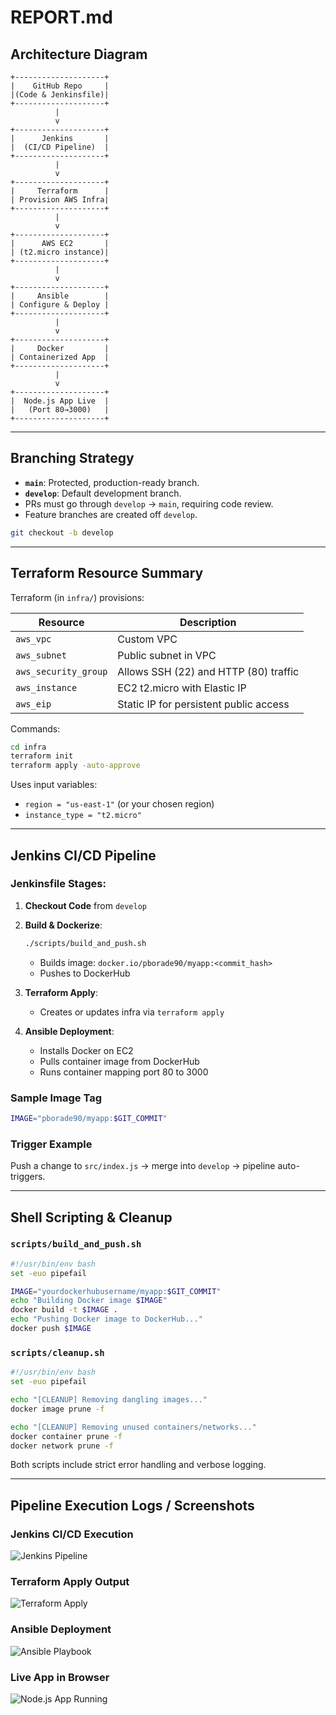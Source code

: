 # REPORT.md

## Architecture Diagram

```
+--------------------+
|    GitHub Repo     |
|(Code & Jenkinsfile)|
+--------------------+
          |
          v
+--------------------+
|      Jenkins       |
|  (CI/CD Pipeline)  |
+--------------------+
          |
          v
+--------------------+
|     Terraform      |
| Provision AWS Infra|
+--------------------+
          |
          v
+--------------------+
|      AWS EC2       |
| (t2.micro instance)|
+--------------------+
          |
          v
+--------------------+
|     Ansible        |
| Configure & Deploy |
+--------------------+
          |
          v
+--------------------+
|     Docker         |
| Containerized App  |
+--------------------+
          |
          v
+--------------------+
|  Node.js App Live  |
|   (Port 80→3000)   |
+--------------------+
```

---

## Branching Strategy

- **`main`**: Protected, production-ready branch.
- **`develop`**: Default development branch.
- PRs must go through `develop` → `main`, requiring code review.
- Feature branches are created off `develop`.

```bash
git checkout -b develop
```

---

## Terraform Resource Summary

Terraform (in `infra/`) provisions:

| Resource             | Description                             |
|----------------------|-----------------------------------------|
| `aws_vpc`            | Custom VPC                              |
| `aws_subnet`         | Public subnet in VPC                    |
| `aws_security_group` | Allows SSH (22) and HTTP (80) traffic   |
| `aws_instance`       | EC2 t2.micro with Elastic IP            |
| `aws_eip`            | Static IP for persistent public access  |

Commands:
```bash
cd infra
terraform init
terraform apply -auto-approve
```

Uses input variables:
- `region = "us-east-1"` (or your chosen region)
- `instance_type = "t2.micro"`

---

## Jenkins CI/CD Pipeline

### Jenkinsfile Stages:

1. **Checkout Code** from `develop`
2. **Build & Dockerize**:
   ```bash
   ./scripts/build_and_push.sh
   ```
   - Builds image: `docker.io/pborade90/myapp:<commit_hash>`
   - Pushes to DockerHub

3. **Terraform Apply**:
   - Creates or updates infra via `terraform apply`

4. **Ansible Deployment**:
   - Installs Docker on EC2
   - Pulls container image from DockerHub
   - Runs container mapping port 80 to 3000

### Sample Image Tag

```bash
IMAGE="pborade90/myapp:$GIT_COMMIT"
```

### Trigger Example

Push a change to `src/index.js` → merge into `develop` → pipeline auto-triggers.

---

## Shell Scripting & Cleanup

### `scripts/build_and_push.sh`

```bash
#!/usr/bin/env bash
set -euo pipefail

IMAGE="yourdockerhubusername/myapp:$GIT_COMMIT"
echo "Building Docker image $IMAGE"
docker build -t $IMAGE .
echo "Pushing Docker image to DockerHub..."
docker push $IMAGE
```

### `scripts/cleanup.sh`

```bash
#!/usr/bin/env bash
set -euo pipefail

echo "[CLEANUP] Removing dangling images..."
docker image prune -f

echo "[CLEANUP] Removing unused containers/networks..."
docker container prune -f
docker network prune -f
```

Both scripts include strict error handling and verbose logging.

---

## Pipeline Execution Logs / Screenshots

### Jenkins CI/CD Execution
![Jenkins Pipeline](screenshots/jenkins_pipeline.png)

### Terraform Apply Output
![Terraform Apply](screenshots/terraform_apply.png)

### Ansible Deployment
![Ansible Playbook](screenshots/ansible_output.png)

### Live App in Browser
![Node.js App Running](screenshots/app_broswer_view.png)
